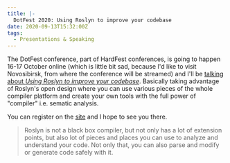 ```yaml
---
title: |-
  DotFest 2020: Using Roslyn to improve your codebase
date: 2020-09-13T15:32:00Z
tags:
  - Presentations & Speaking
---
```

The DotFest conference, part of HardFest conferences, is going to happen 16-17 October online (which is little bit sad, because I'd like to visit Novosibirsk, from where the conference will be streamed) and I'll be [talking about _Using Roslyn to improve your codebase_][1]. Basically taking advantage of Roslyn's open design where you can use various pieces of the whole compiler platform and create your own tools with the full power of "compiler" i.e. sematic analysis. 

<!-- excerpt -->

You can register on the [site][2] and I hope to see you there.

> Roslyn is not a black box compiler, but not only has a lot of extension points, but also lot of pieces and places you can use to analyze and understand your code. Not only that, you can also parse and modify or generate code safely with it. 

[1]: https://2020.dotfest.ru/lecture/12
[2]: https://2020.dotfest.ru
